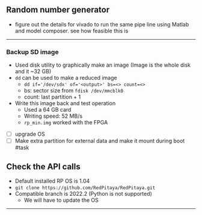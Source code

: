 
## Random number generator

- figure out the details for vivado to run the same pipe line using Matlab and model composer. see how feasible this is

---
### Backup SD image

- Used disk utility to graphically make an image (Image is the whole disk and it ~32 GB)
- `dd` can be used to make a reduced image
	- `dd if='/dev/sdx' of='<output>' bs=<> count=<>`
	- bs: sector size from `fdisk /dev/mmcblk0`
	- count: last partition + 1 
- Write this image back and test operation 
	- Used a 64 GB card
	- Writing speed: 52 MB/s
	- `rp_min.img` worked with the FPGA 
- [ ] upgrade OS
- [ ] Make extra partition for external data and make it mount during boot #task

## Check the API calls

- Default installed RP OS is 1.04
- `git clone https://github.com/RedPitaya/RedPitaya.git`
-  Compatible branch is 2022.2 (Python is not supported)
	- We will have to update the OS 
---
